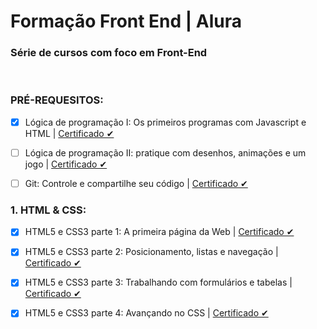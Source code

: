 # Formação Front End | Alura
### Série de cursos com foco em Front-End
<br>

### PRÉ-REQUESITOS:
- [x] Lógica de programação I: Os primeiros programas com Javascript e HTML | [Certificado ✔](https://cursos.alura.com.br/user/itallo-sa-vieira/course/logica-programacao-javascript-html/certificate)

- [ ] Lógica de programação II: pratique com desenhos, animações e um jogo | [Certificado ✔]()

- [ ] Git: Controle e compartilhe seu código | [Certificado ✔]()


### 1. HTML & CSS:
- [x] HTML5 e CSS3 parte 1: A primeira página da Web  | [Certificado ✔]()
- [x] HTML5 e CSS3 parte 2: Posicionamento, listas e navegação  | [Certificado ✔]()
- [x] HTML5 e CSS3 parte 3: Trabalhando com formulários e tabelas  | [Certificado ✔]()
- [x] HTML5 e CSS3 parte 4: Avançando no CSS  | [Certificado ✔]()

